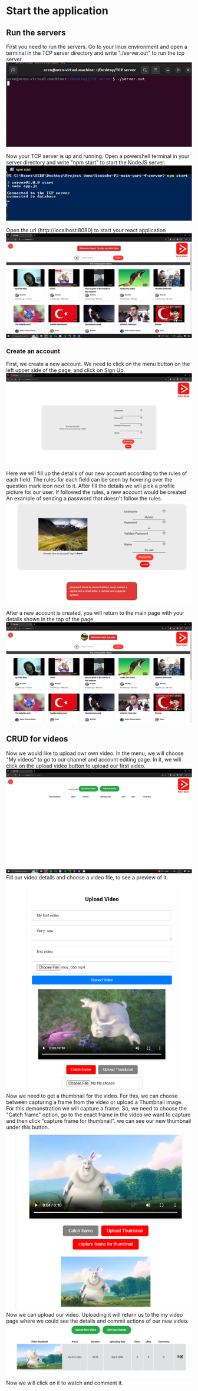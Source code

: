 # Start the application

## Run the servers

First you need to run the servers.
Go to your linux environment and open a terminal in the TCP server directory and write "./server.out" to run the tcp server.
![](./images/Screenshot_12.png)

Now your TCP server is up and running.
Open a powershell terminal in your server directory and write "npm start" to start the NodeJS server.
![](./images/Screenshot_13.png)

Open the url (http://localhost:8080) to start your react application
![](./images/Screenshot_14.png)

### Create an account

First, we create a new account. We need to click on the menu button on the left upper side of the page, and click on Sign Up.
![](./images/Screenshot_15.png)

Here we will fill up the details of our new account according to the rules of each field. The rules for each field can be seen by hovering over the question mark icon next to it.
After fill the details we will pick a profile picture for our user. If followed the rules, a new account would be created
An example of sending a password that doesn't follow the rules.
![](./images/Screenshot_16.png)

After a new account is created, you will return to the main page with your details shown in the top of the page.
![](./images/Screenshot_17.png)

## CRUD for videos

Now we would like to upload owr own video. In the menu, we will choose "My videos" to go to our channel and account editing page. In it, we will click on the upload video button to upload our first video.
![](./images/Screenshot_18.png)
Fill our video details and choose a video file, to see a preview of it.
![](./images/Screenshot_19.png)
Now we need to get a thumbnail for the video. For this, we can choose between capturing a frame from the video or upload a Thumbnail image. For this demonstration we will capture a frame. So, we need to choose the "Catch frame" option, go to the exact frame in the video we want to capture and then click "capture frame for thumbnail". we can see our new thumbnail under this button.
![](./images/Screenshot_20.png)
Now we can upload our video. Uploading it will return us to the my video page where we could see the details and commit actions of our new video.
![](./images/Screenshot_21.png)
Now we will click on it to watch and comment it.
